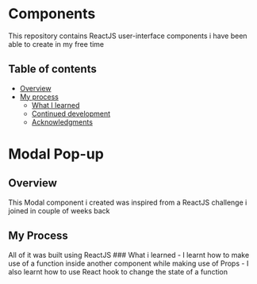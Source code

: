 # Components
This repository contains ReactJS user-interface components i have been able to create in my free time


## Table of contents


- [Overview](#overview)
- [My process](#my-process)
  - [What I learned](#what-i-learned)
  - [Continued development](#continued-development)
  - [Acknowledgments](#acknowledgments)

# Modal Pop-up
   ## Overview 
  This Modal component i created was inspired from a ReactJS challenge i joined in couple of weeks back 

## My Process 
  All of it was built using ReactJS 
    ### What i learned 
    - I learnt how to make use of a function inside another component while making use of Props
    - I also learnt how to use React hook to change the state of a function
